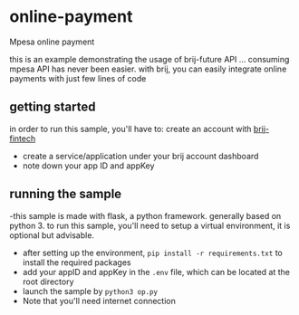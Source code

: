 # online-payment
Mpesa online payment

this is an example demonstrating the usage of brij-future API ...
consuming mpesa API has never been easier. with brij, you can easily integrate online payments with just few lines of code

## getting started
in order to run this sample, you'll have to:
create an account with <a href='https://brij-fintech.herokuapp.com'> brij-fintech</a>
- create a service/application under your brij account dashboard
- note down your app ID and appKey
## running the sample
-this sample is made with flask, a python framework. generally based on python 3. 
to run this sample, you'll need to setup a virtual environment, it is optional but advisable. 
- after setting up the environment, ```pip install -r requirements.txt``` to install the required packages
- add your appID and appKey in the ```.env``` file, which can be located at the root directory
- launch the sample by ```python3 op.py```
- Note that you'll need internet connection
